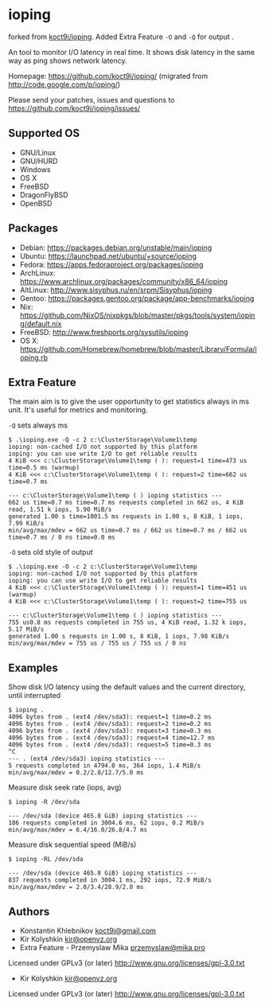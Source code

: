 ioping
======

forked from [koct9i/ioping](https://github.com/koct9i/ioping).
Added Extra Feature `-O` and `-Q` for output .

An tool to monitor I/O latency in real time.
It shows disk latency in the same way as ping shows network latency.

Homepage: https://github.com/koct9i/ioping/
(migrated from http://code.google.com/p/ioping/)

Please send your patches, issues and questions to
https://github.com/koct9i/ioping/issues/

Supported OS
------------

* GNU/Linux
* GNU/HURD
* Windows
* OS X
* FreeBSD
* DragonFlyBSD
* OpenBSD

Packages
--------

* Debian: https://packages.debian.org/unstable/main/ioping
* Ubuntu: https://launchpad.net/ubuntu/+source/ioping
* Fedora: https://apps.fedoraproject.org/packages/ioping
* ArchLinux: https://www.archlinux.org/packages/community/x86_64/ioping
* AltLinux: http://www.sisyphus.ru/en/srpm/Sisyphus/ioping
* Gentoo: https://packages.gentoo.org/package/app-benchmarks/ioping
* Nix: https://github.com/NixOS/nixpkgs/blob/master/pkgs/tools/system/ioping/default.nix
* FreeBSD: http://www.freshports.org/sysutils/ioping
* OS X: https://github.com/Homebrew/homebrew/blob/master/Library/Formula/ioping.rb

Extra Feature
-------------

The main aim is to  give the user opportunity to get statistics always in ms unit.
It's useful for metrics and monitoring.

`-Q` sets always ms
```
$ .\ioping.exe -Q -c 2 c:\ClusterStorage\Volume1\temp
ioping: non-cached I/O not supported by this platform
ioping: you can use write I/O to get reliable results
4 KiB <<< c:\ClusterStorage\Volume1\temp ( ): request=1 time=473 us time=0.5 ms (warmup)
4 KiB <<< c:\ClusterStorage\Volume1\temp ( ): request=2 time=662 us time=0.7 ms

--- c:\ClusterStorage\Volume1\temp ( ) ioping statistics ---
662 us time=0.7 ms time=0.7 ms requests completed in 662 us, 4 KiB read, 1.51 k iops, 5.90 MiB/s
generated 1.00 s time=1001.5 ms requests in 1.00 s, 8 KiB, 1 iops, 7.99 KiB/s
min/avg/max/mdev = 662 us time=0.7 ms / 662 us time=0.7 ms / 662 us time=0.7 ms / 0 ns time=0.0 ms
``` 

`-O` sets old style of output

```
$ .\ioping.exe -O -c 2 c:\ClusterStorage\Volume1\temp
ioping: non-cached I/O not supported by this platform
ioping: you can use write I/O to get reliable results
4 KiB <<< c:\ClusterStorage\Volume1\temp ( ): request=1 time=451 us (warmup)
4 KiB <<< c:\ClusterStorage\Volume1\temp ( ): request=2 time=755 us

--- c:\ClusterStorage\Volume1\temp ( ) ioping statistics ---
755 us0.8 ms requests completed in 755 us, 4 KiB read, 1.32 k iops, 5.17 MiB/s
generated 1.00 s requests in 1.00 s, 8 KiB, 1 iops, 7.98 KiB/s
min/avg/max/mdev = 755 us / 755 us / 755 us / 0 ns
```

Examples
--------

Show disk I/O latency using the default values and the current directory, until interrupted

```
$ ioping .
4096 bytes from . (ext4 /dev/sda3): request=1 time=0.2 ms
4096 bytes from . (ext4 /dev/sda3): request=2 time=0.2 ms
4096 bytes from . (ext4 /dev/sda3): request=3 time=0.3 ms
4096 bytes from . (ext4 /dev/sda3): request=4 time=12.7 ms
4096 bytes from . (ext4 /dev/sda3): request=5 time=0.3 ms
^C
--- . (ext4 /dev/sda3) ioping statistics ---
5 requests completed in 4794.0 ms, 364 iops, 1.4 MiB/s
min/avg/max/mdev = 0.2/2.8/12.7/5.0 ms
```

Measure disk seek rate (iops, avg)

```
$ ioping -R /dev/sda

--- /dev/sda (device 465.8 GiB) ioping statistics ---
186 requests completed in 3004.6 ms, 62 iops, 0.2 MiB/s
min/avg/max/mdev = 6.4/16.0/26.8/4.7 ms
```

Measure disk sequential speed (MiB/s)

```
$ ioping -RL /dev/sda

--- /dev/sda (device 465.8 GiB) ioping statistics ---
837 requests completed in 3004.1 ms, 292 iops, 72.9 MiB/s
min/avg/max/mdev = 2.0/3.4/28.9/2.0 ms
```

Authors
-------

* Konstantin Khlebnikov <koct9i@gmail.com>
* Kir Kolyshkin <kir@openvz.org>
* Extra Feature - Przemyslaw Mika <przemyslaw@mika.pro>

Licensed under GPLv3 (or later) <http://www.gnu.org/licenses/gpl-3.0.txt>

* Kir Kolyshkin <kir@openvz.org>

Licensed under GPLv3 (or later) <http://www.gnu.org/licenses/gpl-3.0.txt>
